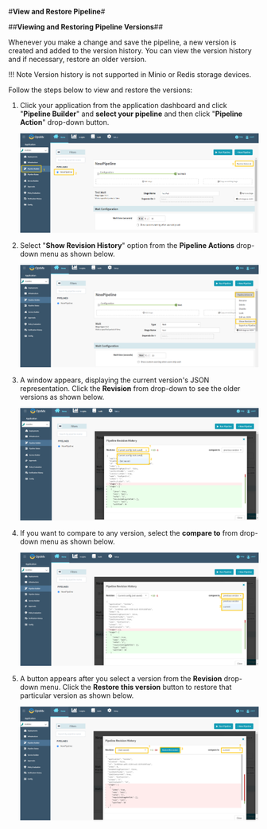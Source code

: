 #**View and Restore Pipeline**#

##**Viewing and Restoring Pipeline Versions**##

Whenever you make a change and save the pipeline, a new version is created and added to the version history. You can view the version history and if necessary, restore an older version.

!!! Note
   	Version history is not supported in Minio or Redis storage devices. 

Follow the steps below to view and restore the versions:

1. Click your application from the application dashboard and click "**Pipeline Builder**" and **select your pipeline** and then click "**Pipeline Action**" drop-down button.

	![View_or_Restore_pipeline1](./View_or_Restore_pipeline1.png)

2. Select "**Show Revision History**" option from the **Pipeline Actions** drop-down menu as shown below.

	![View_or_Restore_pipeline2](./View_or_Restore_pipeline2.png)

3. A window appears, displaying the current version's JSON representation. Click the **Revision** from drop-down to see the older versions as shown below. 

	![View_or_Restore_pipeline3](./View_or_Restore_pipeline3.png)

4. If you want to compare to any version, select the **compare to** from drop-down menu as shown below.

	![View_or_Restore_pipeline4](./View_or_Restore_pipeline4.png)

5.  A button appears after you select a version from the **Revision** drop-down menu. Click the **Restore this version** button to restore that particular version as shown below.

	![View_or_Restore_pipeline5](./View_or_Restore_pipeline5.png)